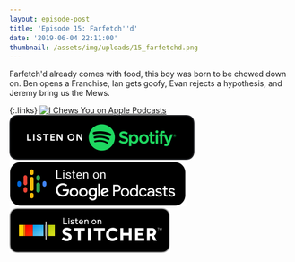 ```yaml
---
layout: episode-post
title: 'Episode 15: Farfetch''d'
date: '2019-06-04 22:11:00'
thumbnail: /assets/img/uploads/15_farfetchd.png
---
```

Farfetch'd already comes with food, this boy was born to be chowed down on. Ben opens a Franchise, Ian gets goofy, Evan rejects a hypothesis, and Jeremy bring us the Mews.

{:.links}  [![I Chews You on Apple Podcasts](https://linkmaker.itunes.apple.com/en-us/badge-lrg.svg?releaseDate=2019-04-16T00:00:00Z&kind=podcast&bubble=podcasts)](https://podcasts.apple.com/us/podcast/15-farfetchd/id1455409177?i=1000440587444)  [![I Chews You on Spotify](/assets/img/uploads/spotify-badge-button.svg)](https://open.spotify.com/episode/0vNUkm1WWxk7yn79GfaexF)  [![I Chews You on Google Podcasts](/assets/img/uploads/google-podcasts-badge-button.svg)](https://podcasts.google.com/?feed=aHR0cHM6Ly9pY2hld3N5b3UubGlic3luLmNvbS9yc3M&ved=0CAAQ4aUDahcKEwjg95qNnLjnAhUAAAAAHQAAAAAQAQ)  [![I Chews You on Stitcher](/assets/img/uploads/stitcher-badge-button.svg)](https://www.stitcher.com/s?eid=61661126)
